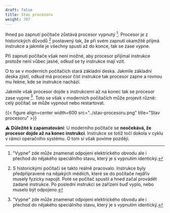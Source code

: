 ```yaml
---
draft: false
title: Stav procesoru
weight: 707
---
```


Ihned po zapnutí počítače zůstává procesor vypnutý [^o]. Procesor je z historických důvodů [^h] postavený tak, že při svém zapnutí okamžitě příjmá instrukce a jakmile je všechny spustí až do konce, tak se zase vypne.

Při zapnutí počítače však není možné, aby procesor přijímal instrukce protože není vůbec jasné, odkud se ty instrukce mají vzít.

O to se v moderních počítačích stará základní deska. Jakmile základní deska zjistí, odkud má procesor číst instrukce tak procesor zapne a rovnou mu řekne, kde se instrukce nachází.

Jakmile však procesor dojde s instrukcemi až na konec tak se procesor zase vypne [^o]. Toto se však v moderních počítačích může projevit různě: celý počítač se může vypnout nebo restartovat.

{{< figure align=center width=600 src="../stav-procesoru.png" title="Stav procesoru" >}}

⚠️ **Důležité k zapamatování**: U moderního počítače se **neočekává, že procesor dojde až na konec instrukcí**. Instrukce se totiž točí dokola v cyklu v rámci operačního systému. O tom si však povíme později.

[^o]: "Vypne" zde může znamenat odpojení elektrického obvodu ale i přechod do nějakého speciálního stavu, který je s vypnutím identický.

[^h]: S historickými počítači se takto reálně pracovalo. Instrukce byly předpřipravené na nějakých médiích, které se do počítače nejdřív musely fyzicky napojit. Poté se počítač spustil a hned začal provádět zadané instrukce. Po poslední instrukci se zařízení buď vyplo, nebo muselo být odpojeno.